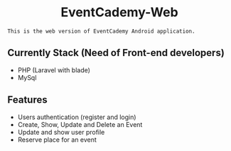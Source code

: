 <div>
    <h1 align="center">EventCademy-Web</h1>

    This is the web version of EventCademy Android application.
</div>

## Currently Stack (Need of Front-end developers)

- PHP (Laravel with blade)
- MySql

## Features
- Users authentication (register and login)
- Create, Show, Update and Delete an Event
- Update and show user profile
- Reserve place for an event